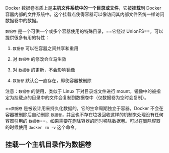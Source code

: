 Docker 数据卷本质上是**主机文件系统中的一个目录或文件**，它被**挂载**到 Docker 容器内部的文件系统中。这个挂载点使得容器可以像访问其内部文件系统一样访问数据卷中的数据。

`数据卷` 是一个可供一个或多个容器使用的特殊目录，==它绕过 UnionFS==，可以提供很多有用的特性：

1. `数据卷` 可以在容器之间共享和重用
    
2. 对 `数据卷` 的修改会立马生效
    
3. 对 `数据卷` 的更新，不会影响镜像
    
4.  `数据卷` 默认会一直存在，即使容器被删除

注意：`数据卷` 的使用，类似于 Linux 下对目录或文件进行 mount，镜像中的被指定为挂载点的目录中的文件会复制到数据卷中（仅数据卷为空时会复制）。

==`数据卷` 是被设计用来持久化数据的，它的生命周期独立于容器，Docker 不会在容器被删除后自动删除 `数据卷`，并且也不存在垃圾回收这样的机制来处理没有任何容器引用的 `数据卷`==。如果需要在删除容器的同时移除数据卷。可以在删除容器的时候使用 `docker rm -v` 这个命令。

## 挂载一个主机目录作为数据卷

